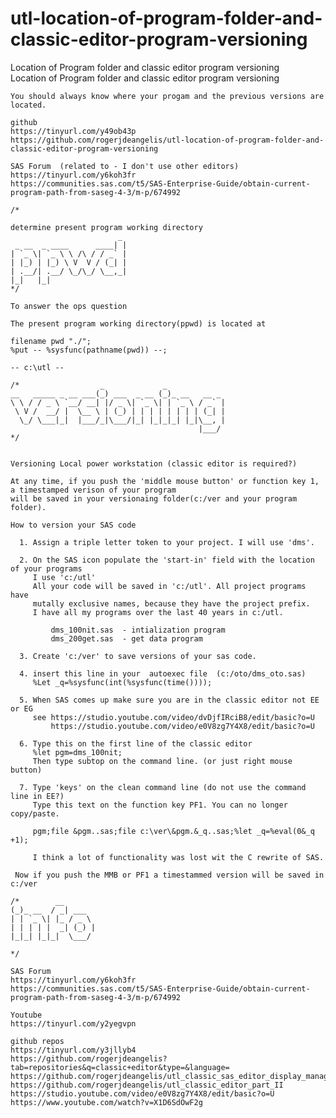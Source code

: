 # utl-location-of-program-folder-and-classic-editor-program-versioning
Location of Program folder and classic editor program versioning  
    Location of Program folder and classic editor program versioning                                                      
                                                                                                                          
    You should always know where your progam and the previous versions are located.                                       
                                                                                                                          
    github                                                                                                                
    https://tinyurl.com/y49ob43p                                                                                          
    https://github.com/rogerjdeangelis/utl-location-of-program-folder-and-classic-editor-program-versioning               
                                                                                                                          
    SAS Forum  (related to - I don't use other editors)                                                                   
    https://tinyurl.com/y6koh3fr                                                                                          
    https://communities.sas.com/t5/SAS-Enterprise-Guide/obtain-current-program-path-from-saseg-4-3/m-p/674992             
                                                                                                                          
    /*                                                                                                                    
                                                                                                                          
    determine present program working directory                                                                           
                            _                                                                                             
     _ __  _ ____      ____| |                                                                                            
    | `_ \| `_ \ \ /\ / / _` |                                                                                            
    | |_) | |_) \ V  V / (_| |                                                                                            
    | .__/| .__/ \_/\_/ \__,_|                                                                                            
    |_|   |_|                                                                                                             
    */                                                                                                                    
                                                                                                                          
    To answer the ops question                                                                                            
                                                                                                                          
    The present program working directory(ppwd) is located at                                                             
                                                                                                                          
    filename pwd "./";                                                                                                    
    %put -- %sysfunc(pathname(pwd)) --;                                                                                   
                                                                                                                          
    -- c:\utl --                                                                                                          
                                                                                                                          
    /*                  _             _                                                                                   
    __   _____ _ __ ___(_) ___  _ __ (_)_ __   __ _                                                                       
    \ \ / / _ \ `__/ __| |/ _ \| `_ \| | `_ \ / _` |                                                                      
     \ V /  __/ |  \__ \ | (_) | | | | | | | | (_| |                                                                      
      \_/ \___|_|  |___/_|\___/|_| |_|_|_| |_|\__, |                                                                      
                                              |___/                                                                       
    */                                                                                                                    
                                                                                                                          
                                                                                                                          
    Versioning Local power workstation (classic editor is required?)                                                      
                                                                                                                          
    At any time, if you push the 'middle mouse button' or function key 1, a timestamped verison of your program           
    will be saved in your versionaing folder(c:/ver and your program folder).                                             
                                                                                                                          
    How to version your SAS code                                                                                          
                                                                                                                          
      1. Assign a triple letter token to your project. I will use 'dms'.                                                  
                                                                                                                          
      2. On the SAS icon populate the 'start-in' field with the location of your programs                                 
         I use 'c:/utl'                                                                                                   
         All your code will be saved in 'c:/utl'. All project programs have                                               
         mutally exclusive names, because they have the project prefix.                                                   
         I have all my programs over the last 40 years in c:/utl.                                                         
                                                                                                                          
             dms_100nit.sas  - intialization program                                                                      
             dms_200get.sas  - get data program                                                                           
                                                                                                                          
      3. Create 'c:/ver' to save versions of your sas code.                                                               
                                                                                                                          
      4. insert this line in your  autoexec file  (c:/oto/dms_oto.sas)                                                    
         %Let _q=%sysfunc(int(%sysfunc(time())));                                                                         
                                                                                                                          
      5. When SAS comes up make sure you are in the classic editor not EE or EG                                           
         see https://studio.youtube.com/video/dvDjfIRciB8/edit/basic?o=U                                                  
             https://studio.youtube.com/video/e0V8zg7Y4X8/edit/basic?o=U                                                  
                                                                                                                          
      6. Type this on the first line of the classic editor                                                                
         %let pgm=dms_100nit;                                                                                             
         Then type subtop on the command line. (or just right mouse button)                                               
                                                                                                                          
      7. Type 'keys' on the clean command line (do not use the command line in EE?)                                       
         Type this text on the function key PF1. You can no longer copy/paste.                                            
                                                                                                                          
         pgm;file &pgm..sas;file c:\ver\&pgm.&_q..sas;%let _q=%eval(0&_q +1);                                             
                                                                                                                          
         I think a lot of functionality was lost wit the C rewrite of SAS.                                                
                                                                                                                          
     Now if you push the MMB or PF1 a timestammed version will be saved in c:/ver                                         
                                                                                                                          
    /*        __                                                                                                          
    (_)_ __  / _| ___                                                                                                     
    | | `_ \| |_ / _ \                                                                                                    
    | | | | |  _| (_) |                                                                                                   
    |_|_| |_|_|  \___/                                                                                                    
                                                                                                                          
    */                                                                                                                    
                                                                                                                          
    SAS Forum                                                                                                             
    https://tinyurl.com/y6koh3fr                                                                                          
    https://communities.sas.com/t5/SAS-Enterprise-Guide/obtain-current-program-path-from-saseg-4-3/m-p/674992             
                                                                                                                          
    Youtube                                                                                                               
    https://tinyurl.com/y2yegvpn                                                                                          
                                                                                                                          
    github repos                                                                                                          
    https://tinyurl.com/y3jllyb4                                                                                          
    https://github.com/rogerjdeangelis?tab=repositories&q=classic+editor&type=&language=                                  
    https://github.com/rogerjdeangelis/utl_classic_sas_editor_display_manager_commands_improved                           
    https://github.com/rogerjdeangelis/utl_classic_editor_part_II                                                         
    https://studio.youtube.com/video/e0V8zg7Y4X8/edit/basic?o=U                                                           
    https://www.youtube.com/watch?v=X1D6SdOwF2g                                                                           
                                                                                                                          
                                                                                                                          
                                                                                                                          
